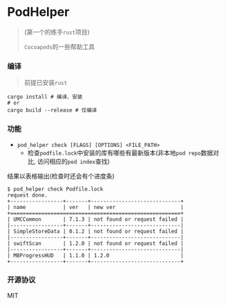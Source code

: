# PodHelper

> (第一个的练手`rust`项目)
> 
> `Cocoapods`的一些帮助工具

### 编译

> 前提已安装`rust`

```shell
cargo install # 编译、安装
# or
cargo build --release # 仅编译
```

### 功能

- `pod_helper check [FLAGS] [OPTIONS] <FILE_PATH>`
	- 检查`podfile.lock`中安装的库有哪些有最新版本(非本地`pod repo`数据对比, 访问相应的`pod index`查找)

结果以表格输出(检查时还会有个进度条)

```
$ pod_helper check Podfile.lock
request done.                                                                                                                                                                                  +-----------------+-------+-----------------------------+
| name            | ver   | new ver                     |
+=======================================================+
| UMCCommon       | 7.1.3 | not found or request failed |
|-----------------+-------+-----------------------------|
| SimpleStoreData | 0.1.2 | not found or request failed |
|-----------------+-------+-----------------------------|
| swiftScan       | 1.2.0 | not found or request failed |
|-----------------+-------+-----------------------------|
| MBProgressHUD   | 1.1.0 | 1.2.0                       |
+-----------------+-------+-----------------------------+
```

### 开源协议

MIT